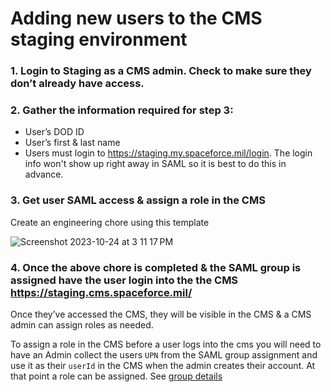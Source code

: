 # Adding new users to the CMS staging environment

### 1. Login to Staging as a CMS admin. Check to make sure they don’t already have access.

### 2. Gather the information required for step 3:

  - User’s DOD ID
  - User’s first & last name
  - Users must login to https://staging.my.spaceforce.mil/login. The login info won't show up right away in SAML so it is best to do this in advance.

### 3. Get user SAML access & assign a role in the CMS
Create an engineering chore using this template

![Screenshot 2023-10-24 at 3 11 17 PM](https://github.com/USSF-ORBIT/ussf-portal-cms/assets/48488699/61977bc1-1ea2-419a-a7b9-97cdc134cc68)

### 4. Once the above chore is completed & the SAML group is assigned have the user login into the the CMS https://staging.cms.spaceforce.mil/
Once they’ve accessed the CMS, they will be visible in the CMS & a CMS admin can assign roles as needed.

To assign a role in the CMS before a user logs into the cms you will need to have an Admin collect the users `UPN` from the SAML group assignment and use it as their `userId` in the CMS when the admin creates their account. At that point a role can be assigned. See [group details](/docs/how-to/use-saml-groups.md)
